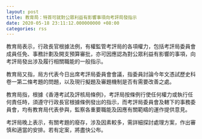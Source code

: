 ```yaml
---
layout: post
title: 教育局：特首可就對公眾利益有影響事項向考評局發指示
date: 2020-05-18 23:11:12.000000000 +08:00
categories: rss
---
```


教育局表示，行政長官根據法例，有權監管考評局的各項權力，包括考評局委員會成員任免、事務計劃及開支預算審批，亦可因應認為對公眾利益有影響的事項，向考評局發出涉及履行相關職能的一般指示。

教育局又指，局方代表今日出席考評局委員會會議，指委員討論今年文憑試歷史科卷一第二條考題的問題，以及現行擬題及審題機制是否有需要改善之處。

教育局指，根據《香港考試及評核局條例》，考評局按條例行使任何權力或執行任何責任時，須遵守行政長官根據條例發出的指示，而考評局委員會及轄下的事務委員會，均有教育局代表參與，監察各重要職能及因應有關範疇的運作提供意見。

考評局晚上表示，有關考題的廢存，涉及因素較多，需詳細探討​處理方案，作出審慎和適當的安排。若有定案，將盡快公布。
